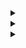 <details>
    <summary></summary>


</details>

<details>
    <summary></summary>


</details>

<details>
    <summary></summary>


</details>
